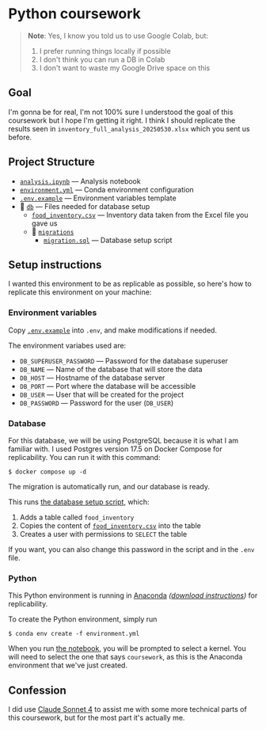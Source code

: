 # Python coursework

> **Note**: Yes, I know you told us to use Google Colab, but:
> 1. I prefer running things locally if possible
> 2. I don't think you can run a DB in Colab
> 3. I don't want to waste my Google Drive space on this

## Goal

I'm gonna be for real, I'm not 100% sure I understood the goal of this coursework but I hope I'm getting it right. I think I should replicate the results seen in `inventory_full_analysis_20250530.xlsx` which you sent us before.

## Project Structure

-   [`analysis.ipynb`](./analysis.ipynb)&nbsp;&mdash;&nbsp;Analysis notebook
-   [`environment.yml`](./environment.yml)&nbsp;&mdash;&nbsp;Conda environment configuration
-   [`.env.example`](./.env.example)&nbsp;&mdash;&nbsp;Environment variables template
-   📂 [`db`](./db/)&nbsp;&mdash;&nbsp;Files needed for database setup
    -   [`food_inventory.csv`](./db/food_inventory.csv)&nbsp;&mdash;&nbsp;Inventory data taken from the Excel file you gave us
    -   📂 [`migrations`](./db/migration/)
        -   [`migration.sql`](./db/migration.sql)&nbsp;&mdash;&nbsp;Database setup script

## Setup instructions

I wanted this environment to be as replicable as possible, so here's how to replicate this environment on your machine:

### Environment variables

Copy [`.env.example`](./.env.example) into `.env`, and make modifications if needed.

The environment variabes used are:

-   `DB_SUPERUSER_PASSWORD`&nbsp;&mdash;&nbsp;Password for the database superuser
-   `DB_NAME`&nbsp;&mdash;&nbsp;Name of the database that will store the data
-   `DB_HOST`&nbsp;&mdash;&nbsp;Hostname of the database server
-   `DB_PORT`&nbsp;&mdash;&nbsp;Port where the database will be accessible
-   `DB_USER`&nbsp;&mdash;&nbsp;User that will be created for the project
-   `DB_PASSWORD`&nbsp;&mdash;&nbsp;Password for the user (`DB_USER`)

### Database

For this database, we will be using PostgreSQL because it is what I am familiar with. I used Postgres version 17.5 on Docker Compose for replicability. You can run it with this command:

```
$ docker compose up -d
```

The migration is automatically run, and our database is ready.

This runs [the database setup script](./db/migration/migration.sql), which:

1. Adds a table called `food_inventory`
2. Copies the content of [`food_inventory.csv`](./db/food_inventory.csv) into the table
3. Creates a user with permissions to `SELECT` the table

If you want, you can also change this password in the script and in the `.env` file.

### Python

This Python environment is running in [Anaconda](<https://en.wikipedia.org/wiki/Anaconda_(Python_distribution)>) _([download instructions](/docs/getting-started/anaconda/install#macos-linux-installation))_ for replicability.

To create the Python environment, simply run

```
$ conda env create -f environment.yml
```

When you run [the notebook](./analysis.ipynb), you will be prompted to select a kernel. You will need to select the one that says `coursework`, as this is the Anaconda environment that we've just created.

## Confession

I did use [Claude Sonnet 4](https://claude.ai) to assist me with some more technical parts of this coursework, but for the most part it's actually me.
